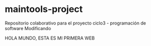 # maintools-project
Repositorio colaborativo para el proyecto ciclo3 - programación de software
Modificando 
<!DOCTYPE html>
<html lang="en">
<head>
    <meta charset="UTF-8">
    <meta http-equiv="X-UA-Compatible" content="IE=edge">
    <meta name="viewport" content="width=device-width, initial-scale=1.0">
    <title>Mi primera web</title>
</head>
<body>
    <dev>HOLA MUNDO, ESTA ES MI PRIMERA WEB</dev>
</body>
</html>
